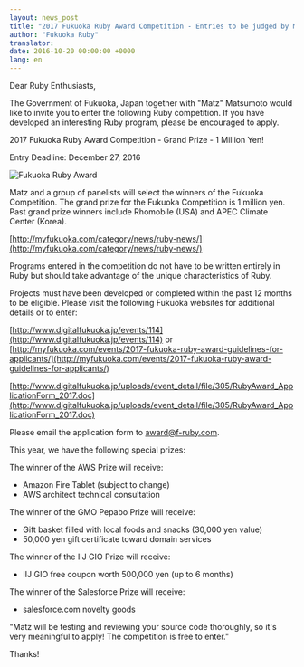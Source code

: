 ```yaml
---
layout: news_post
title: "2017 Fukuoka Ruby Award Competition - Entries to be judged by Matz"
author: "Fukuoka Ruby"
translator:
date: 2016-10-20 00:00:00 +0000
lang: en
---
```


Dear Ruby Enthusiasts,

The Government of Fukuoka, Japan together with "Matz" Matsumoto would like to
invite you to enter the following Ruby competition. If you have developed an
interesting Ruby program, please be encouraged to apply.

2017 Fukuoka Ruby Award Competition - Grand Prize - 1 Million Yen!

Entry Deadline: December 27, 2016

![Fukuoka Ruby Award](http://www.digitalfukuoka.jp/javascripts/kcfinder/upload/images/fukuokarubyaward2017.png)

Matz and a group of panelists will select the winners of the Fukuoka Competition.
The grand prize for the Fukuoka Competition is 1 million yen.
Past grand prize winners include Rhomobile (USA) and APEC Climate Center (Korea).

[http://myfukuoka.com/category/news/ruby-news/](http://myfukuoka.com/category/news/ruby-news/)

Programs entered in the competition do not have to be written entirely in Ruby
but should take advantage of the unique characteristics of Ruby.

Projects must have been developed or completed within the past 12 months to be
eligible. Please visit the following Fukuoka websites for additional details or
to enter:

[http://www.digitalfukuoka.jp/events/114](http://www.digitalfukuoka.jp/events/114)
or
[http://myfukuoka.com/events/2017-fukuoka-ruby-award-guidelines-for-applicants/](http://myfukuoka.com/events/2017-fukuoka-ruby-award-guidelines-for-applicants/)

[http://www.digitalfukuoka.jp/uploads/event_detail/file/305/RubyAward_ApplicationForm_2017.doc](http://www.digitalfukuoka.jp/uploads/event_detail/file/305/RubyAward_ApplicationForm_2017.doc)

Please email the application form to award@f-ruby.com.

This year, we have the following special prizes:

The winner of the AWS Prize will receive:

* Amazon Fire Tablet (subject to change)
* AWS architect technical consultation

The winner of the GMO Pepabo Prize will receive:

* Gift basket filled with local foods and snacks (30,000 yen value)
* 50,000 yen gift certificate toward domain services

The winner of the IIJ GIO Prize will receive:

* IIJ GIO free coupon worth 500,000 yen (up to 6 months)

The winner of the Salesforce Prize will receive:

* salesforce.com novelty goods

"Matz will be testing and reviewing your source code thoroughly, so it's very
meaningful to apply! The competition is free to enter."

Thanks!
